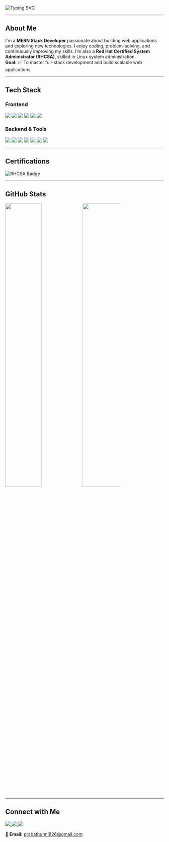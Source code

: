 <p align="start">
  <img src="https://readme-typing-svg.demolab.com?font=Fira+Code&size=24&duration=3000&pause=1000&color=61DAFB&center=true&vCenter=true&width=500&lines=Hey%2C+I'm+Prabath!;MERN+Stack+Developer" alt="Typing SVG" />
</p>

---

##  About Me

I'm a **MERN Stack Developer** passionate about building web applications and exploring new technologies. I enjoy coding, problem-solving, and continuously improving my skills. I’m also a **Red Hat Certified System Administrator (RHCSA)**, skilled in Linux system administration.  
**Goal:** 📈 To master full-stack development and build scalable web applications.

---

##  Tech Stack

###  Frontend

<img src="https://img.shields.io/badge/HTML5-E34F26?style=for-the-badge&logo=html5&logoColor=white" /> <img src="https://img.shields.io/badge/CSS3-1572B6?style=for-the-badge&logo=css3&logoColor=white" /> <img src="https://img.shields.io/badge/TailwindCSS-38B2AC?style=for-the-badge&logo=tailwind-css&logoColor=white" /> <img src="https://img.shields.io/badge/Bootstrap-563D7C?style=for-the-badge&logo=bootstrap&logoColor=white" /> <img src="https://img.shields.io/badge/JavaScript-F7DF1E?style=for-the-badge&logo=javascript&logoColor=black" /> <img src="https://img.shields.io/badge/React-61DAFB?style=for-the-badge&logo=react&logoColor=white" />

###  Backend & Tools

<img src="https://img.shields.io/badge/Node.js-339933?style=for-the-badge&logo=node.js&logoColor=white" /> <img src="https://img.shields.io/badge/Express.js-303030?style=for-the-badge&logo=express&logoColor=white" /> <img src="https://img.shields.io/badge/MongoDB-47A248?style=for-the-badge&logo=mongodb&logoColor=white" /> <img src="https://img.shields.io/badge/Linux-FCC624?style=for-the-badge&logo=linux&logoColor=black" /> <img src="https://img.shields.io/badge/Bash-4EAA25?style=for-the-badge&logo=gnubash&logoColor=white" /> <img src="https://img.shields.io/badge/Git-F05032?style=for-the-badge&logo=git&logoColor=white" /> <img src="https://img.shields.io/badge/GitHub-181717?style=for-the-badge&logo=github&logoColor=white" />

---

##  Certifications

<img src="https://img.shields.io/badge/RHCSA-Certified-E00B0B?style=for-the-badge&logo=redhat&logoColor=white" alt="RHCSA Badge" />

---

##  GitHub Stats

<img src="https://github-readme-streak-stats.herokuapp.com?user=Prabathunni&theme=tokyonight&hide_border=true" width="48%" />
<img src="https://github-readme-stats-sigma-five.vercel.app/api/top-langs/?username=Prabathunni&layout=compact&theme=tokyonight&hide_border=true" width="48%" />

---

##  Connect with Me

<a href="https://www.linkedin.com/in/prabath77/">
  <img src="https://img.shields.io/badge/-LinkedIn-0A66C2?style=for-the-badge&logo=linkedin&logoColor=white" />
</a>
<a href="https://craftedbyprabath.vercel.app/">
  <img src="https://img.shields.io/badge/-Website-808080?style=for-the-badge&logo=google-chrome&logoColor=white" />
</a>
<a href="https://www.instagram.com/sethuramxn/">
  <img src="https://img.shields.io/badge/-Instagram-E4405F?style=for-the-badge&logo=instagram&logoColor=white" />
</a>

📧 **Email:** [prabathunni826@gmail.com](mailto:prabathunni826@gmail.com)

